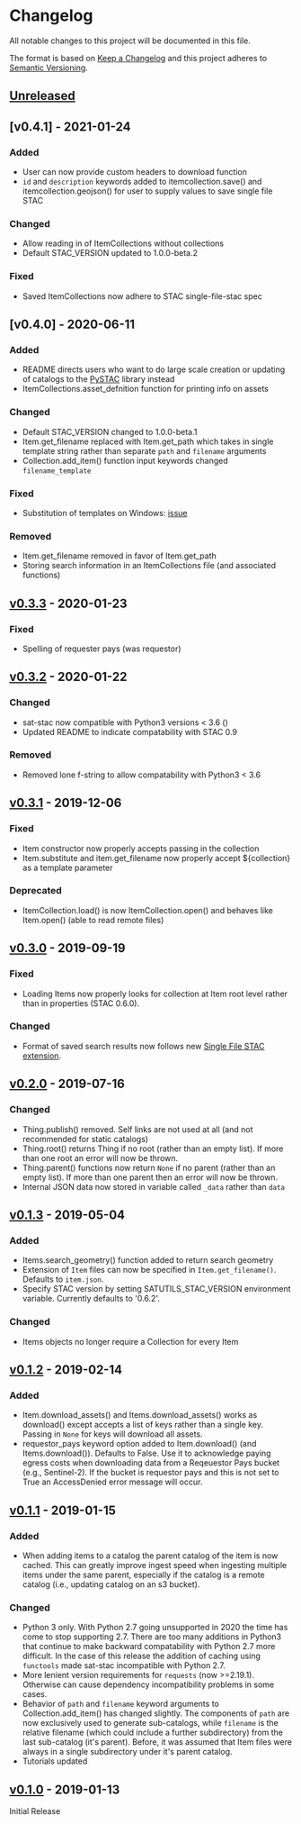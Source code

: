# Changelog
All notable changes to this project will be documented in this file.

The format is based on [Keep a Changelog](http://keepachangelog.com/en/1.0.0/)
and this project adheres to [Semantic Versioning](http://semver.org/spec/v2.0.0.html).

## [Unreleased]

## [v0.4.1] - 2021-01-24

### Added
- User can now provide custom headers to download function
- `id` and `description` keywords added to itemcollection.save() and itemcollection.geojson() for user to supply values to save single file STAC

### Changed
- Allow reading in of ItemCollections without collections
- Default STAC_VERSION updated to 1.0.0-beta.2

### Fixed
- Saved ItemCollections now adhere to STAC single-file-stac spec

## [v0.4.0] - 2020-06-11

### Added
- README directs users who want to do large scale creation or updating of catalogs to the [PySTAC](https://github.com/azavea/pystac) library instead
- ItemCollections.asset_defnition function for printing info on assets

### Changed
- Default STAC_VERSION changed to 1.0.0-beta.1
- Item.get_filename replaced with Item.get_path which takes in single template string rather than separate `path` and `filename` arguments
- Collection.add_item() function input keywords changed `filename_template`

### Fixed
- Substitution of templates on Windows: [issue](https://github.com/sat-utils/sat-stac/issues/51)

### Removed
- Item.get_filename removed in favor of Item.get_path
- Storing search information in an ItemCollections file (and associated functions)

## [v0.3.3] - 2020-01-23

### Fixed
- Spelling of requester pays (was requestor)

## [v0.3.2] - 2020-01-22

### Changed
- sat-stac now compatible with Python3 versions < 3.6 ()
- Updated README to indicate compatability with STAC 0.9

### Removed
- Removed lone f-string to allow compatability with Python3 < 3.6

## [v0.3.1] - 2019-12-06

### Fixed
- Item constructor now properly accepts passing in the collection
- Item.substitute and item.get_filename now properly accept ${collection} as a template parameter

### Deprecated
- ItemCollection.load() is now ItemCollection.open() and behaves like Item.open() (able to read remote files)

## [v0.3.0] - 2019-09-19

### Fixed
- Loading Items now properly looks for collection at Item root level rather than in properties (STAC 0.6.0).

### Changed
- Format of saved search results now follows new [Single File STAC extension](https://github.com/radiantearth/stac-spec/tree/v0.8.0-rc1/extensions/single-file-stac).

## [v0.2.0] - 2019-07-16

### Changed
- Thing.publish() removed. Self links are not used at all (and not recommended for static catalogs)
- Thing.root() returns Thing if no root (rather than an empty list). If more than one root an error will now be thrown.
- Thing.parent() functions now return `None` if no parent (rather than an empty list). If more than one parent then an error will now be thrown.
- Internal JSON data now stored in variable called `_data` rather than `data`

## [v0.1.3] - 2019-05-04

### Added
- Items.search_geometry() function added to return search geometry
- Extension of `Item` files can now be specified in `Item.get_filename()`. Defaults to `item.json`.
- Specify STAC version by setting SATUTILS_STAC_VERSION environment variable. Currently defaults to '0.6.2'.

### Changed
- Items objects no longer require a Collection for every Item

## [v0.1.2] - 2019-02-14

### Added
- Item.download_assets() and Items.download_assets() works as download() except accepts a list of keys rather than a single key. Passing in `None` for keys will download all assets.
- requestor_pays keyword option added to Item.download() (and Items.download()). Defaults to False. Use it to acknowledge paying egress costs when downloading data from a Reqeuestor Pays bucket (e.g., Sentinel-2). If the bucket is requestor pays and this is not set to True an AccessDenied error message will occur.

## [v0.1.1] - 2019-01-15

### Added

- When adding items to a catalog the parent catalog of the item is now cached. This can greatly improve ingest speed when ingesting multiple items under the same parent, especially if the catalog is a remote catalog (i.e., updating catalog on an s3 bucket).

### Changed

- Python 3 only. With Python 2.7 going unsupported in 2020 the time has come to stop supporting 2.7. There are too many additions in Python3 that continue to make backward compatability with Python 2.7 more difficult. In the case of this release the addition of caching using `functools` made sat-stac incompatible with Python 2.7.
- More lenient version requirements for `requests` (now >=2.19.1). Otherwise can cause dependency incompatibility problems in some cases.
- Behavior of `path` and `filename` keyword arguments to Collection.add_item() has changed slightly. The components of `path` are now exclusively used to generate sub-catalogs, while `filename` is the relative filename (which could include a further subdirectory) from the last sub-catalog (it's parent). Before, it was assumed that Item files were always in a single subdirectory under it's parent catalog.
- Tutorials updated

## [v0.1.0] - 2019-01-13

Initial Release

[Unreleased]: https://github.com/sat-utils/sat-stac/compare/master...develop
[v0.4.0-rc1]: https://github.com/sat-utils/sat-stac/compare/0.3.3...v0.4.0-rc1
[v0.3.3]: https://github.com/sat-utils/sat-stac/compare/0.3.2...v0.3.3
[v0.3.2]: https://github.com/sat-utils/sat-stac/compare/0.3.1...v0.3.2
[v0.3.1]: https://github.com/sat-utils/sat-stac/compare/0.3.0...v0.3.1
[v0.3.0]: https://github.com/sat-utils/sat-stac/compare/0.2.0...v0.3.0
[v0.2.0]: https://github.com/sat-utils/sat-stac/compare/0.1.3...v0.2.0
[v0.1.3]: https://github.com/sat-utils/sat-stac/compare/0.1.2...v0.1.3
[v0.1.2]: https://github.com/sat-utils/sat-stac/compare/0.1.1...v0.1.2
[v0.1.1]: https://github.com/sat-utils/sat-stac/compare/0.1.0...v0.1.1
[v0.1.0]: https://github.com/sat-utils/sat-stac/tree/0.1.0
